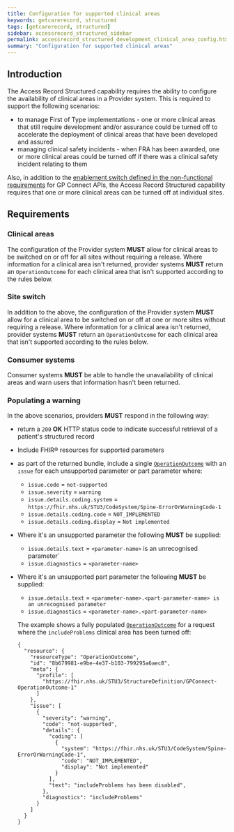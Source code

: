 ```yaml
---
title: Configuration for supported clinical areas
keywords: getcarerecord, structured
tags: [getcarerecord, structured]
sidebar: accessrecord_structured_sidebar
permalink: accessrecord_structured_development_clinical_area_config.html
summary: "Configuration for supported clinical areas"
---
```

## Introduction
The Access Record Structured capability requires the ability to configure the availability of clinical areas in a Provider system. This is required to support the following scenarios:

- to manage First of Type implementations - one or more clinical areas that still require development and/or assurance could be turned off to accelerate the deployment of clinical areas that have been developed and assured
- managing clinical safety incidents - when FRA has been awarded, one or more clinical areas could be turned off if there was a clinical safety incident relating to them

Also, in addition to the [enablement switch defined in the non-functional requirements](development_api_non_functional_requirements.html#enablement) for GP Connect APIs, the Access Record Structured capability requires that one or more clinical areas can be turned off at individual sites.

## Requirements

### Clinical areas
The configuration of the Provider system **MUST** allow for clinical areas to be switched on or off for all sites without requiring a release. Where information for a clinical area isn't returned, provider systems **MUST** return an `OperationOutcome` for each clinical area that isn't supported according to the rules below.

### Site switch
In addition to the above, the configuration of the Provider system **MUST** allow for a clinical area to be switched on or off at one or more sites without requiring a release. Where information for a clinical area isn't returned, provider systems **MUST** return an `OperationOutcome` for each clinical area that isn't supported according to the rules below.

### Consumer systems
Consumer systems **MUST** be able to handle the unavailability of clinical areas and warn users that information hasn't been returned.

### Populating a warning
In the above scenarios, providers **MUST** respond in the following way:
- return a `200` **OK** HTTP status code to indicate successful retrieval of a patient's structured record
- Include FHIR&reg; resources for supported parameters
- as part of the returned bundle, include a single [`OperationOutcome`](https://fhir.nhs.uk/STU3/StructureDefinition/GPConnect-OperationOutcome-1/_history/1.2) with an `issue` for each unsupported parameter or part parameter where:
  - `issue.code` = `not-supported`
  - `issue.severity` = `warning`
  - `issue.details.coding.system` = `https://fhir.nhs.uk/STU3/CodeSystem/Spine-ErrorOrWarningCode-1`
  - `issue.details.coding.code` = `NOT_IMPLEMENTED`
  - `issue.details.coding.display` = `Not implemented`
- Where it's an unsupported parameter the following **MUST** be supplied:
  - `issue.details.text` = `<parameter-name>` is an unrecognised parameter`
  - `issue.diagnostics` = `<parameter-name>`
- Where it's an unsupported part parameter the following **MUST** be supplied:
  - `issue.details.text` = `<parameter-name>.<part-parameter-name> is an unrecognised parameter`
  - `issue.diagnostics` = `<parameter-name>.<part-parameter-name>`

  The example shows a fully populated [`OperationOutcome`](https://fhir.nhs.uk/STU3/StructureDefinition/GPConnect-OperationOutcome-1/_history/1.2) for a request where the `includeProblems` clinical area has been turned off:

  ```
  {
    "resource": {
      "resourceType": "OperationOutcome",
      "id": "8b679981-e9be-4e37-b103-799295a6aec8",
      "meta": {
        "profile": [
          "https://fhir.nhs.uk/STU3/StructureDefinition/GPConnect-OperationOutcome-1"
        ]
      },
      "issue": [
        {
          "severity": "warning",
          "code": "not-supported",
          "details": {
            "coding": [
              {
                "system": "https://fhir.nhs.uk/STU3/CodeSystem/Spine-ErrorOrWarningCode-1",
                "code": "NOT_IMPLEMENTED",
                "display": "Not implemented"
              }
            ],
            "text": "includeProblems has been disabled",
          },
          "diagnostics": "includeProblems"
        }
      ]
    }
  }

  ```
